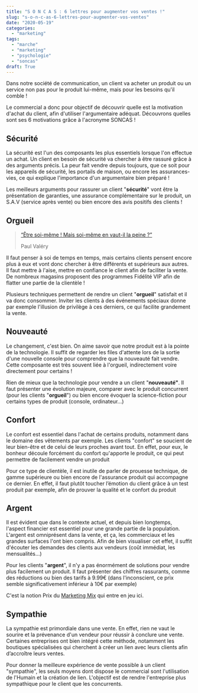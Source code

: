 ```yaml
---
title: "S O N C A S : 6 lettres pour augmenter vos ventes !"
slug: "s-o-n-c-as-6-lettres-pour-augmenter-vos-ventes"
date: "2020-05-19"
categories: 
  - "marketing"
tags: 
  - "marche"
  - "marketing"
  - "psychologie"
  - "soncas"
draft: True
---
```


Dans notre société de communication, un client va acheter un produit ou un service non pas pour le produit lui-même, mais pour les besoins qu'il comble !

Le commercial a donc pour objectif de découvrir quelle est la motivation d'achat du client, afin d'utiliser l'argumentaire adéquat. Découvrons quelles sont ses 6 motivations grâce à l'acronyme SONCAS !

## Sécurité

La sécurité est l'un des composants les plus essentiels lorsque l'on effectue un achat. Un client en besoin de sécurité va chercher à être rassuré grâce à des arguments précis. La peur fait vendre depuis toujours, que ce soit pour les appareils de sécurité, les portails de maison, ou encore les assurances-vies, ce qui explique l'importance d'un argumentaire bien préparé !

Les meilleurs arguments pour rassurer un client "**sécurité**" vont être la présentation de garanties, une assurance complémentaire sur le produit, un S.A.V (service après vente) ou bien encore des avis positifs des clients !

## Orgueil

> [“Être soi-même ! Mais soi-même en vaut-il la peine ?”](http://evene.lefigaro.fr/citation/meme-meme-vaut-peine-63072.php)
> 
> Paul Valéry

Il faut penser à soi de temps en temps, mais certains clients pensent encore plus à eux et vont donc chercher à être différents et supérieurs aux autres. Il faut mettre à l'aise, mettre en confiance le client afin de faciliter la vente. De nombreux magasins proposent des programmes Fidélité VIP afin de flatter une partie de la clientèle !

Plusieurs techniques permettent de rendre un client "**orgueil**" satisfait et il va donc consommer. Inviter les clients à des événements spéciaux donne par exemple l'illusion de privilège à ces derniers, ce qui facilite grandement la vente.

## Nouveauté

Le changement, c'est bien. On aime savoir que notre produit est à la pointe de la technologie. Il suffit de regarder les files d'attente lors de la sortie d'une nouvelle console pour comprendre que la nouveauté fait vendre. Cette composante est très souvent liée à l'orgueil, indirectement voire directement pour certains !

Rien de mieux que la technologie pour vendre a un client "**nouveauté"**. Il faut présenter une évolution majeure, comparer avec le produit concurrent (pour les clients "**orgueil**") ou bien encore évoquer la science-fiction pour certains types de produit (console, ordinateur...)

## Confort

Le confort est essentiel dans l'achat de certains produits, notamment dans le domaine des vêtements par exemple. Les clients "confort" se soucient de leur bien-être et de celui de leurs proches avant tout. En effet, pour eux, le bonheur découle forcément du confort qu'apporte le produit, ce qui peut permettre de facilement vendre un produit

Pour ce type de clientèle, il est inutile de parler de prouesse technique, de gamme supérieure ou bien encore de l'assurance produit qui accompagne ce dernier. En effet, il faut plutôt toucher l’émotion du client grâce à un test produit par exemple, afin de prouver la qualité et le confort du produit

## Argent

Il est évident que dans le contexte actuel, et depuis bien longtemps, l'aspect financier est essentiel pour une grande partie de la population. L'argent est omniprésent dans la vente, et ça, les commerciaux et les grandes surfaces l'ont bien compris. Afin de bien visualiser cet effet, il suffit d'écouter les demandes des clients aux vendeurs (coût immédiat, les mensualités...)

Pour les clients "**argent**", il n'y a pas énormément de solutions pour vendre plus facilement un produit. Il faut présenter des chiffres rassurants, comme des réductions ou bien des tarifs à 9.99€ (dans l'inconscient, ce prix semble significativement inférieur à 10€ par exemple)

C'est la notion Prix du [Marketing Mix](https://keskec.fr/marketing/elouan/417/) qui entre en jeu ici.

## Sympathie

La sympathie est primordiale dans une vente. En effet, rien ne vaut le sourire et la prévenance d'un vendeur pour réussir à conclure une vente. Certaines entreprises ont bien intégré cette méthode, notamment les boutiques spécialisées qui cherchent à créer un lien avec leurs clients afin d’accroître leurs ventes.

Pour donner la meilleure expérience de vente possible à un client "sympathie", les seuls moyens dont dispose le commercial sont l'utilisation de l'Humain et la création de lien. L'objectif est de rendre l'entreprise plus sympathique pour le client que les concurrents.
